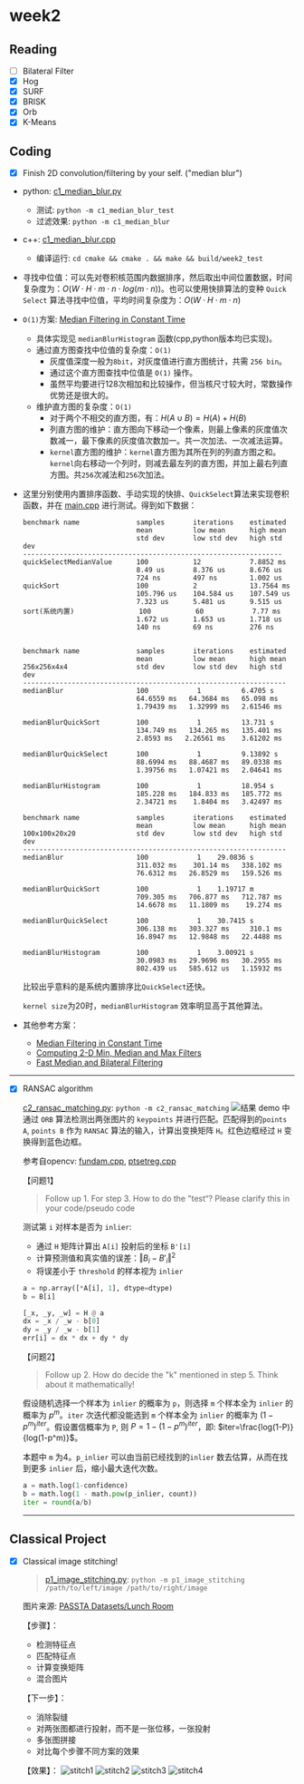 # week2

## Reading

- [ ] Bilateral Filter
- [x] Hog
- [x] SURF
- [x] BRISK
- [x] Orb
- [x] K-Means

## Coding

- [x] Finish 2D convolution/filtering by your self. ("median blur")
- python: [c1_median_blur.py](./c1_median_blur.py)
  - 测试: `python -m c1_median_blur_test`
  - 过滤效果: `python -m c1_median_blur`
- c++: [c1_median_blur.cpp](./c1_median_blur.cpp)
  - 编译运行: `cd cmake && cmake . && make && build/week2_test`

- 寻找中位值：可以先对卷积核范围内数据排序，然后取出中间位置数据，时间复杂度为：$O(W\cdot H\cdot m\cdot n\cdot log(m\cdot n))$。也可以使用快排算法的变种 `Quick Select` 算法寻找中位值，平均时间复杂度为：$O(W\cdot H\cdot m\cdot n)$
- `O(1)`方案: [Median Filtering in Constant Time](https://files-cdn.cnblogs.com/files/Imageshop/MedianFilterinConstantTime.pdf)
  - 具体实现见 `medianBlurHistogram` 函数(cpp,python版本均已实现)。
  - 通过直方图查找中位值的复杂度：`O(1)`
    - 灰度值深度一般为`8bit`，对灰度值进行直方图统计，共需 `256 bin`。
    - 通过这个直方图查找中位值是 `O(1)` 操作。
    - 虽然平均要进行128次相加和比较操作，但当核尺寸较大时，常数操作优势还是很大的。
  - 维护直方图的复杂度：`O(1)`
    - 对于两个不相交的直方图，有：$H(A\cup B)=H(A)+H(B)$
    - 列直方图的维护：直方图向下移动一个像素，则最上像素的灰度值次数减一，最下像素的灰度值次数加一。共一次加法、一次减法运算。
    - `kernel`直方图的维护：`kernel`直方图为其所在列的列直方图之和。`kernel`向右移动一个列时，则减去最左列的直方图，并加上最右列直方图。共`256`次减法和`256`次加法。

- 这里分别使用内置排序函数、手动实现的快排、`QuickSelect`算法来实现卷积函数，并在 [main.cpp](./main.cpp) 进行测试。得到如下数据：

  ```plaintext
  benchmark name              samples       iterations    estimated
                              mean          low mean      high mean
                              std dev       low std dev   high std dev
  ----------------------------------------------------------------
  quickSelectMedianValue      100           12            7.8852 ms
                              8.49 us       8.376 us      8.676 us
                              724 ns        497 ns        1.002 us
  quickSort                   100           2             13.7564 ms
                              105.796 us    104.584 us    107.549 us
                              7.323 us      5.481 us      9.515 us
  sort(系统内置)                100           60            7.77 ms
                              1.672 us      1.653 us      1.718 us
                              140 ns        69 ns         276 ns


  benchmark name              samples       iterations    estimated
                              mean          low mean      high mean
  256x256x4x4                 std dev       low std dev   high std dev
  -----------------------------------------------------------------
  medianBlur                  100            1          6.4705 s
                              64.6559 ms   64.3684 ms   65.098 ms
                              1.79439 ms   1.32999 ms   2.61546 ms

  medianBlurQuickSort         100            1          13.731 s
                              134.749 ms   134.265 ms   135.401 ms
                              2.8593 ms   2.26561 ms    3.61202 ms

  medianBlurQuickSelect       100            1          9.13892 s
                              88.6994 ms   88.4687 ms   89.0338 ms
                              1.39756 ms   1.07421 ms   2.04641 ms

  medianBlurHistogram         100            1          18.954 s
                              185.228 ms   184.833 ms   185.772 ms
                              2.34721 ms    1.8404 ms   3.42497 ms

  benchmark name              samples       iterations    estimated
                              mean          low mean      high mean
  100x100x20x20               std dev       low std dev   high std dev
  -----------------------------------------------------------------
  medianBlur                  100            1    29.0836 s
                              311.032 ms    301.14 ms   338.102 ms
                              76.6312 ms   26.8529 ms   159.526 ms

  medianBlurQuickSort         100            1    1.19717 m
                              709.305 ms   706.877 ms   712.787 ms
                              14.6678 ms   11.1809 ms    19.274 ms

  medianBlurQuickSelect       100            1    30.7415 s
                              306.138 ms   303.327 ms     310.1 ms
                              16.8947 ms   12.9848 ms   22.4488 ms

  medianBlurHistogram         100            1    3.00921 s
                              30.0983 ms   29.9696 ms   30.2955 ms
                              802.439 us   585.612 us   1.15932 ms
  ```

  比较出乎意料的是系统内置排序比`QuickSelect`还快。

  `kernel size`为20时，`medianBlurHistogram` 效率明显高于其他算法。

- 其他参考方案：
  - [Median Filtering in Constant Time](https://files-cdn.cnblogs.com/files/Imageshop/MedianFilterinConstantTime.pdf)
  - [Computing 2-D Min, Median and Max Filters](http://www.vision.huji.ac.il/papers/median-filter-pami.ps.gz)
  - [Fast Median and Bilateral Filtering](http://www.shellandslate.com/download/fastmedian_5506.pdf)

___

- [x] RANSAC algorithm

  [c2_ransac_matching.py](./c2_ransac_matching.py): `python -m c2_ransac_matching`
  ![结果](result/result.jpg)
  demo 中通过 `ORB` 算法检测出两张图片的 `keypoints` 并进行匹配。匹配得到的`points A`, `points B` 作为 `RANSAC` 算法的输入，计算出变换矩阵 `H`。红色边框经过 `H` 变换得到蓝色边框。

  参考自opencv: [fundam.cpp](https://github.com/opencv/opencv/blob/4.1.0/modules/calib3d/src/fundam.cpp), [ptsetreg.cpp](https://github.com/opencv/opencv/blob/4.1.0/modules/calib3d/src/ptsetreg.cpp)

  【问题1】
    > Follow up 1. For step 3. How to do the "test“? Please clarify this in your code/pseudo code

  测试第 `i` 对样本是否为 `inlier`:
  - 通过 `H` 矩阵计算出 `A[i]` 投射后的坐标 `B'[i]`
  - 计算预测值和真实值的误差：$\Vert B_i-B'_i \Vert ^2$
  - 将误差小于 `threshold` 的样本视为 `inlier`

  ```python
  a = np.array([*A[i], 1], dtype=dtype)
  b = B[i]

  [_x, _y, _w] = H @ a
  dx = _x / _w - b[0]
  dy = _y / _w - b[1]
  err[i] = dx * dx + dy * dy
  ```

  【问题2】
    > Follow up 2. How do decide the "k" mentioned in step 5. Think about it mathematically!

    假设随机选择一个样本为 `inlier` 的概率为 `p`，则选择 `m` 个样本全为 `inlier` 的概率为 $p^m$。`iter` 次迭代都没能选到 `m` 个样本全为 `inlier` 的概率为 $(1-p^m)^{iter}$。假设置信概率为 `P`, 则 $P=1-(1-p^m)^{iter}$，即: $iter=\frac{log(1-P)}{log(1-p^m)}$。

    本题中 `m` 为4。`p_inlier` 可以由当前已经找到的`inlier` 数去估算，从而在找到更多 `inlier` 后，缩小最大迭代次数。

    ```python
    a = math.log(1-confidence)
    b = math.log(1 - math.pow(p_inlier, count))
    iter = round(a/b)
    ```

  ___

## Classical Project

- [x] Classical image stitching!

  > [p1_image_stitching.py](p1_image_stitching.py): `python -m p1_image_stitching /path/to/left/image /path/to/right/image`

  图片来源: [PASSTA Datasets/Lunch Room](http://www.cvl.isy.liu.se/en/research/datasets/passta/)

  【步骤】：
  - 检测特征点
  - 匹配特征点
  - 计算变换矩阵
  - 混合图片

  【下一步】：
  - 消除裂缝
  - 对两张图都进行投射，而不是一张位移，一张投射
  - 多张图拼接
  - 对比每个步骤不同方案的效果

  【效果】：
  ![stitch1](result/stitch1.jpg)
  ![stitch2](result/stitch2.jpg)
  ![stitch3](result/stitch3.jpg)
  ![stitch4](result/stitch4.jpg)
